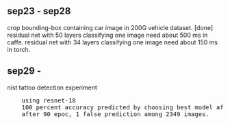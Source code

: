 ## sep23 - sep28
crop bounding-box containing car image in 200G vehicle dataset. [done]
residual net with 50 layers classifying one image need about 500 ms in caffe.
residual net with 34 layers classifying one image need about 150 ms in torch.
## sep29 - 
nist tattoo detection experiment
<pre>
    using resnet-18
    100 percent accuracy predicted by choosing best model after cross validation.
    after 90 epoc, 1 false prediction among 2349 images.
</pre>
